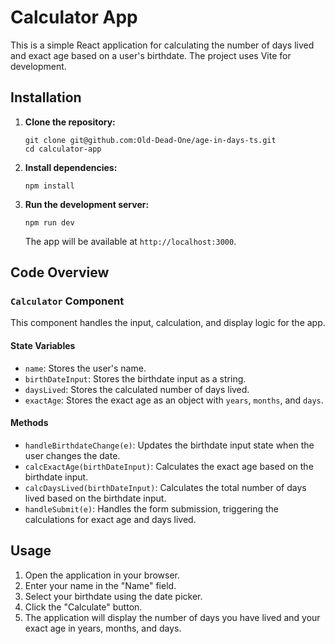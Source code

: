 # Calculator App

This is a simple React application for calculating the number of days lived and exact age based on a user's birthdate. The project uses Vite for development.

## Installation

1. **Clone the repository:**

   ```
   git clone git@github.com:Old-Dead-One/age-in-days-ts.git
   cd calculator-app
   ```

2. **Install dependencies:**

   ```
   npm install
   ```

3. **Run the development server:**

   ```
   npm run dev
   ```

   The app will be available at `http://localhost:3000`.

## Code Overview

### `Calculator` Component

This component handles the input, calculation, and display logic for the app.

#### State Variables

- `name`: Stores the user's name.
- `birthDateInput`: Stores the birthdate input as a string.
- `daysLived`: Stores the calculated number of days lived.
- `exactAge`: Stores the exact age as an object with `years`, `months`, and `days`.

#### Methods

- `handleBirthdateChange(e)`: Updates the birthdate input state when the user changes the date.
- `calcExactAge(birthDateInput)`: Calculates the exact age based on the birthdate input.
- `calcDaysLived(birthDateInput)`: Calculates the total number of days lived based on the birthdate input.
- `handleSubmit(e)`: Handles the form submission, triggering the calculations for exact age and days lived.

## Usage

1. Open the application in your browser.
2. Enter your name in the "Name" field.
3. Select your birthdate using the date picker.
4. Click the "Calculate" button.
5. The application will display the number of days you have lived and your exact age in years, months, and days.
